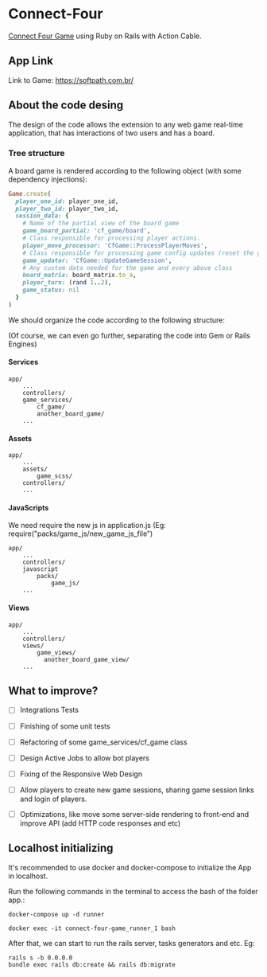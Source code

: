 # Connect-Four

[Connect Four Game](https://en.wikipedia.org/wiki/Connect_Four) using Ruby on Rails with Action Cable.

## App Link

Link to Game: https://softpath.com.br/

## About the code desing

The design of the code allows the extension to any web game real-time application, that has interactions of two users and has a board.

### Tree structure

A board game is rendered according to the following object (with some dependency injections):

```ruby
Game.create(
  player_one_id: player_one_id,
  player_two_id: player_two_id,
  session_data: {
    # Name of the partial view of the board game
    game_board_partial: 'cf_game/board',
    # Class responsible for processing player actions.
    player_move_processor: 'CfGame::ProcessPlayerMoves', 
    # Class responsible for processing game config updates (reset the game and whatever).
    game_updator: 'CfGame::UpdateGameSession',
    # Any custom data needed for the game and every above class
    board_matrix: board_matrix.to_a,
    player_turn: (rand 1..2),
    game_status: nil
  }
)
```

We should organize the code according to the following structure:

(Of course, we can even go further, separating the code into Gem or Rails Engines)

#### Services
```
app/
    ...
    controllers/
    game_services/
        cf_game/
        another_board_game/
    ...
```

#### Assets
```
app/
    ...
    assets/
        game_scss/
    controllers/
    ...
```

#### JavaScripts

We need require the new js in application.js (Eg: require("packs/game_js/new_game_js_file")

```
app/
    ...
    controllers/
    javascript
        packs/
            game_js/
    ...
```

#### Views
```
app/
    ...
    controllers/
    views/
        game_views/
          another_board_game_view/
    ...
```

## What to improve?

- [ ] Integrations Tests
- [ ] Finishing of some unit tests
- [ ] Refactoring of some game_services/cf_game class
- [ ] Design Active Jobs to allow bot players
- [ ] Fixing of the Responsive Web Design
- [ ] Allow players to create new game sessions, sharing game session links and login of players.
- [ ] Optimizations, like move some server-side rendering to front-end and improve API (add HTTP code responses and etc)


## Localhost initializing

It's recommended to use docker and docker-compose to initialize the App in localhost.

Run the following commands in the terminal to access the bash of the folder app.:
```
docker-compose up -d runner
```

```
docker exec -it connect-four-game_runner_1 bash
```

After that, we can start to run the rails server, tasks generators and etc. Eg:

```
rails s -b 0.0.0.0
bundle exec rails db:create && rails db:migrate
```
